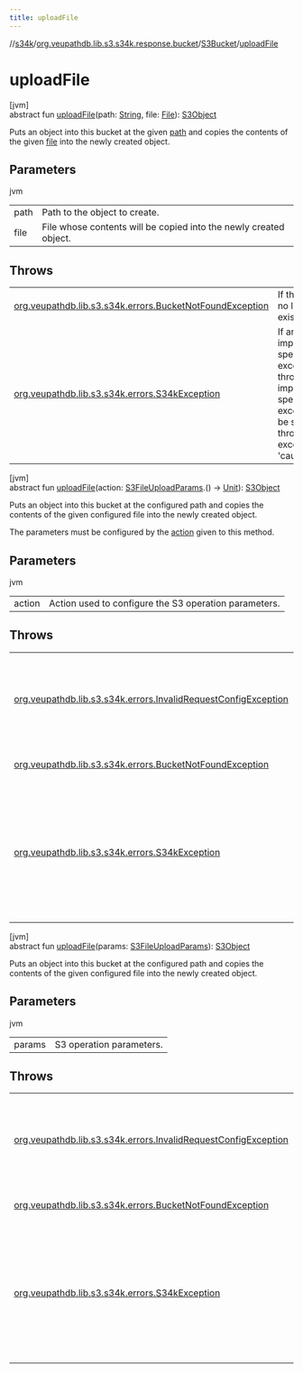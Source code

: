 ```yaml
---
title: uploadFile
---
```

//[s34k](../../../index.html)/[org.veupathdb.lib.s3.s34k.response.bucket](../index.html)/[S3Bucket](index.html)/[uploadFile](upload-file.html)



# uploadFile



[jvm]\
abstract fun [uploadFile](upload-file.html)(path: [String](https://kotlinlang.org/api/latest/jvm/stdlib/kotlin/-string/index.html), file: [File](https://docs.oracle.com/javase/8/docs/api/java/io/File.html)): [S3Object](../../org.veupathdb.lib.s3.s34k.response.object/-s3-object/index.html)



Puts an object into this bucket at the given [path](upload-file.html) and copies the contents of the given [file](upload-file.html) into the newly created object.



## Parameters


jvm

| | |
|---|---|
| path | Path to the object to create. |
| file | File whose contents will be copied into the newly created object. |



## Throws


| | |
|---|---|
| [org.veupathdb.lib.s3.s34k.errors.BucketNotFoundException](../../org.veupathdb.lib.s3.s34k.errors/-bucket-not-found-exception/index.html) | If this bucket no longer exists. |
| [org.veupathdb.lib.s3.s34k.errors.S34kException](../../org.veupathdb.lib.s3.s34k.errors/-s34k-exception/index.html) | If an implementation specific exception is thrown. The implementation specific exception will be set to the thrown exception's 'cause' value. |




[jvm]\
abstract fun [uploadFile](upload-file.html)(action: [S3FileUploadParams](../../org.veupathdb.lib.s3.s34k.requests.object/-s3-file-upload-params/index.html).() -&gt; [Unit](https://kotlinlang.org/api/latest/jvm/stdlib/kotlin/-unit/index.html)): [S3Object](../../org.veupathdb.lib.s3.s34k.response.object/-s3-object/index.html)



Puts an object into this bucket at the configured path and copies the contents of the given configured file into the newly created object.



The parameters must be configured by the [action](upload-file.html) given to this method.



## Parameters


jvm

| | |
|---|---|
| action | Action used to configure the S3 operation parameters. |



## Throws


| | |
|---|---|
| [org.veupathdb.lib.s3.s34k.errors.InvalidRequestConfigException](../../org.veupathdb.lib.s3.s34k.errors/-invalid-request-config-exception/index.html) | If the S3 operation parameters are missing required fields or otherwise incorrectly configured. |
| [org.veupathdb.lib.s3.s34k.errors.BucketNotFoundException](../../org.veupathdb.lib.s3.s34k.errors/-bucket-not-found-exception/index.html) | If this bucket no longer exists. |
| [org.veupathdb.lib.s3.s34k.errors.S34kException](../../org.veupathdb.lib.s3.s34k.errors/-s34k-exception/index.html) | If an implementation specific exception is thrown. The implementation specific exception will be set to the thrown exception's 'cause' value. |




[jvm]\
abstract fun [uploadFile](upload-file.html)(params: [S3FileUploadParams](../../org.veupathdb.lib.s3.s34k.requests.object/-s3-file-upload-params/index.html)): [S3Object](../../org.veupathdb.lib.s3.s34k.response.object/-s3-object/index.html)



Puts an object into this bucket at the configured path and copies the contents of the given configured file into the newly created object.



## Parameters


jvm

| | |
|---|---|
| params | S3 operation parameters. |



## Throws


| | |
|---|---|
| [org.veupathdb.lib.s3.s34k.errors.InvalidRequestConfigException](../../org.veupathdb.lib.s3.s34k.errors/-invalid-request-config-exception/index.html) | If the S3 operation parameters are missing required fields or otherwise incorrectly configured. |
| [org.veupathdb.lib.s3.s34k.errors.BucketNotFoundException](../../org.veupathdb.lib.s3.s34k.errors/-bucket-not-found-exception/index.html) | If this bucket no longer exists. |
| [org.veupathdb.lib.s3.s34k.errors.S34kException](../../org.veupathdb.lib.s3.s34k.errors/-s34k-exception/index.html) | If an implementation specific exception is thrown. The implementation specific exception will be set to the thrown exception's 'cause' value. |



